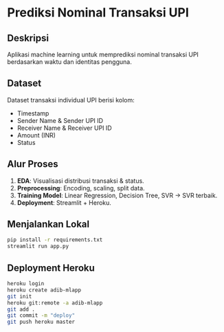 # Prediksi Nominal Transaksi UPI

## Deskripsi
Aplikasi machine learning untuk memprediksi nominal transaksi UPI berdasarkan waktu dan identitas pengguna.

## Dataset
Dataset transaksi individual UPI berisi kolom:
- Timestamp
- Sender Name & Sender UPI ID
- Receiver Name & Receiver UPI ID
- Amount (INR)
- Status

## Alur Proses
1. **EDA**: Visualisasi distribusi transaksi & status.
2. **Preprocessing**: Encoding, scaling, split data.
3. **Training Model**: Linear Regression, Decision Tree, SVR → SVR terbaik.
4. **Deployment**: Streamlit + Heroku.

## Menjalankan Lokal
```bash
pip install -r requirements.txt
streamlit run app.py
```

## Deployment Heroku
```bash
heroku login
heroku create adib-mlapp
git init
heroku git:remote -a adib-mlapp
git add .
git commit -m "deploy"
git push heroku master
```
